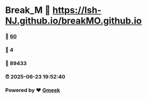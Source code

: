 # Break_M :link: https://lsh-NJ.github.io/breakMO.github.io 
### :page_facing_up: [60](https://lsh-NJ.github.io/breakMO.github.io/tag.html) 
### :speech_balloon: 4 
### :hibiscus: 89433 
### :alarm_clock: 2025-06-23 19:52:40 
### Powered by :heart: [Gmeek](https://github.com/Meekdai/Gmeek)
